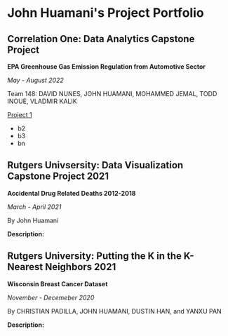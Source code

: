 # John Huamani's Project Portfolio

## Correlation One: Data Analytics Capstone Project

**EPA Greenhouse Gas Emission Regulation from Automotive Sector**

*May - August 2022*

Team 148: DAVID NUNES, JOHN HUAMANI, MOHAMMED JEMAL, TODD INOUE, VLADMIR KALIK

[Project 1](https://onedrive.live.com/view.aspx?resid=8EB175E0688D467B!39298&ithint=file%2cdocx&authkey=!ACg8Q3WAHzBPOt8)
- b2
- b3
- bn

## Rutgers Univsersity: Data Visualization Capstone Project 2021

**Accidental Drug Related Deaths 2012-2018**

*March - April 2021*

By John Huamani

**Description:**

## Rutgers University: Putting the K in the K-Nearest Neighbors 2021

**Wisconsin Breast Cancer Dataset**

*November - Decemeber 2020*

By CHRISTIAN PADILLA, JOHN HUAMANI, DUSTIN HAN, and YANXU PAN

**Description:**
